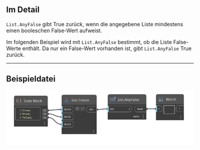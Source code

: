 ## Im Detail
`List.AnyFalse` gibt True zurück, wenn die angegebene Liste mindestens einen booleschen False-Wert aufweist.

Im folgenden Beispiel wird mit `List.AnyFalse` bestimmt, ob die Liste False-Werte enthält. Da nur ein False-Wert vorhanden ist, gibt `List.AnyFalse` True zurück.
___
## Beispieldatei

![List.AnyFalse](./DSCore.List.AnyFalse_img.jpg)
